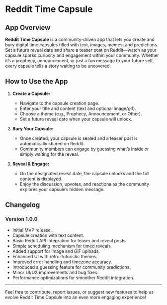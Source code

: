 # Reddit Time Capsule

## App Overview

**Reddit Time Capsule** is a community-driven app that lets you create and bury digital time capsules filled with text, images, memes, and predictions. Set a future reveal date and share a teaser post on Reddit—watch as your capsule sparks curiosity and engagement within your community. Whether it’s a prophecy, announcement, or just a fun message to your future self, every capsule tells a story waiting to be uncovered.

## How to Use the App

1. **Create a Capsule:**

   - Navigate to the capsule creation page.
   - Enter your title and content (text and optional image/gif).
   - Choose a theme (e.g., Prophecy, Announcement, or Other).
   - Set a future reveal date when your capsule will unlock.

2. **Bury Your Capsule:**

   - Once created, your capsule is sealed and a teaser post is automatically shared on Reddit.
   - Community members can engage by guessing what’s inside or simply waiting for the reveal.

3. **Reveal & Engage:**
   - On the designated reveal date, the capsule unlocks and the full content is displayed.
   - Enjoy the discussion, upvotes, and reactions as the community explores your capsule’s hidden message.

## Changelog

### Version 1.0.0

- Initial MVP release.
- Capsule creation with text content.
- Basic Reddit API integration for teaser and reveal posts.
- Simple scheduling mechanism for timed reveals.
- Added support for image and GIF uploads.
- Enhanced UI with retro-futuristic themes.
- Improved error handling and timezone accuracy.
- Introduced a guessing feature for community predictions.
- Minor UI/UX improvements and bug fixes.
- Performance optimizations for smoother Reddit integration.

---

Feel free to contribute, report issues, or suggest new features to help us evolve Reddit Time Capsule into an even more engaging experience!
